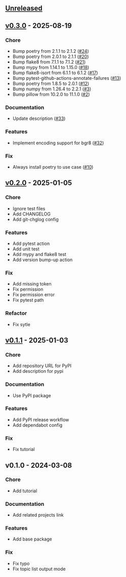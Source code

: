 <a name="unreleased"></a>
## [Unreleased]


<a name="v0.3.0"></a>
## [v0.3.0] - 2025-08-19
### Chore
- Bump poetry from 2.1.1 to 2.1.2 ([#24](https://github.com/Tiryoh/mcap-to-mp4/issues/24))
- Bump poetry from 2.0.1 to 2.1.1 ([#20](https://github.com/Tiryoh/mcap-to-mp4/issues/20))
- Bump flake8 from 7.1.1 to 7.1.2 ([#21](https://github.com/Tiryoh/mcap-to-mp4/issues/21))
- Bump mypy from 1.14.1 to 1.15.0 ([#18](https://github.com/Tiryoh/mcap-to-mp4/issues/18))
- Bump flake8-isort from 6.1.1 to 6.1.2 ([#17](https://github.com/Tiryoh/mcap-to-mp4/issues/17))
- Bump pytest-github-actions-annotate-failures ([#13](https://github.com/Tiryoh/mcap-to-mp4/issues/13))
- Bump poetry from 1.8.5 to 2.0.1 ([#12](https://github.com/Tiryoh/mcap-to-mp4/issues/12))
- Bump numpy from 1.26.4 to 2.2.1 ([#3](https://github.com/Tiryoh/mcap-to-mp4/issues/3))
- Bump pillow from 10.2.0 to 11.1.0 ([#2](https://github.com/Tiryoh/mcap-to-mp4/issues/2))

### Documentation
- Update description ([#33](https://github.com/Tiryoh/mcap-to-mp4/issues/33))

### Features
- Implement encoding support for bgr8 ([#32](https://github.com/Tiryoh/mcap-to-mp4/issues/32))

### Fix
- Always install poetry to use case ([#10](https://github.com/Tiryoh/mcap-to-mp4/issues/10))


[Unreleased]: https://github.com/Tiryoh/mcap-to-mp4/compare/v0.3.0...HEAD
[v0.3.0]: https://github.com/Tiryoh/mcap-to-mp4/compare/v0.2.0...v0.3.0


<a name="v0.2.0"></a>
## [v0.2.0] - 2025-01-05
### Chore
- Ignore test files
- Add CHANGELOG
- Add git-chglog config

### Features
- Add pytest action
- Add unit test
- Add mypy and flake8 test
- Add version bump-up action

### Fix
- Add missing token
- Fix permission
- Fix permission error
- Fix pytest path

### Refactor
- Fix sytle


[v0.2.0]: https://github.com/Tiryoh/mcap-to-mp4/compare/v0.1.1...v0.2.0


<a name="v0.1.1"></a>
## [v0.1.1] - 2025-01-03
### Chore
- Add repository URL for PyPI
- Add description for pypi

### Documentation
- Use PyPI package

### Features
- Add PyPI release workflow
- Add dependabot config

### Fix
- Fix tutorial


<a name="v0.1.0"></a>
## v0.1.0 - 2024-03-08
### Chore
- Add tutorial

### Documentation
- Add related projects link

### Features
- Add base package

### Fix
- Fix typo
- Fix topic list output mode


[v0.1.1]: https://github.com/Tiryoh/mcap-to-mp4/compare/v0.1.0...v0.1.1
